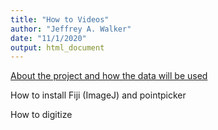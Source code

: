 ```yaml
---
title: "How to Videos"
author: "Jeffrey A. Walker"
date: "11/1/2020"
output: html_document
---
```


[About the project and how the data will be used](https://www.youtube.com/watch?v=u7Ly-PSoGmM)

How to install Fiji (ImageJ) and pointpicker

How to digitize 


